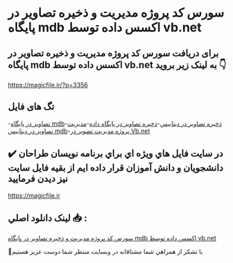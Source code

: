 #  سورس کد پروژه مدیریت و ذخیره تصاویر در پایگاه mdb اکسس داده توسط vb.net

## برای دریافت  سورس کد پروژه مدیریت و ذخیره تصاویر در پایگاه mdb اکسس داده توسط vb.net به لینک زیر بروید 👇

https://magicfile.ir/?p=3356

## تگ های فایل

-[تصاویر در پایگاه mdb](https://magicfile.ir/product/%d9%be%d8%b1%d9%88%da%98%d9%87-%d9%85%d8%af%db%8c%d8%b1%db%8c%d8%aa-%d8%b0%d8%ae%db%8c%d8%b1%d9%87-%d8%aa%d8%b5%d8%a7%d9%88%db%8c%d8%b1-%d8%af%d8%b1-%d9%be%d8%a7%db%8c%da%af%d8%a7%d9%87-mdb-vbnet/)-[ذخیره تصاویر در دیتابیس](https://magicfile.ir/product/%d9%be%d8%b1%d9%88%da%98%d9%87-%d9%85%d8%af%db%8c%d8%b1%db%8c%d8%aa-%d8%b0%d8%ae%db%8c%d8%b1%d9%87-%d8%aa%d8%b5%d8%a7%d9%88%db%8c%d8%b1-%d8%af%d8%b1-%d9%be%d8%a7%db%8c%da%af%d8%a7%d9%87-mdb-vbnet/)-[ذخیره تصاویر در پایگاه داده](https://magicfile.ir/product/%d9%be%d8%b1%d9%88%da%98%d9%87-%d9%85%d8%af%db%8c%d8%b1%db%8c%d8%aa-%d8%b0%d8%ae%db%8c%d8%b1%d9%87-%d8%aa%d8%b5%d8%a7%d9%88%db%8c%d8%b1-%d8%af%d8%b1-%d9%be%d8%a7%db%8c%da%af%d8%a7%d9%87-mdb-vbnet/)-[مدیریت تصاویر در دیتابیس mdb](https://magicfile.ir/product/%d9%be%d8%b1%d9%88%da%98%d9%87-%d9%85%d8%af%db%8c%d8%b1%db%8c%d8%aa-%d8%b0%d8%ae%db%8c%d8%b1%d9%87-%d8%aa%d8%b5%d8%a7%d9%88%db%8c%d8%b1-%d8%af%d8%b1-%d9%be%d8%a7%db%8c%da%af%d8%a7%d9%87-mdb-vbnet/)-[پروژه مدیریت تصویر در Vb.net](https://magicfile.ir/product/%d9%be%d8%b1%d9%88%da%98%d9%87-%d9%85%d8%af%db%8c%d8%b1%db%8c%d8%aa-%d8%b0%d8%ae%db%8c%d8%b1%d9%87-%d8%aa%d8%b5%d8%a7%d9%88%db%8c%d8%b1-%d8%af%d8%b1-%d9%be%d8%a7%db%8c%da%af%d8%a7%d9%87-mdb-vbnet/)

## ✔️ در سايت فايل هاي ويژه اي براي برنامه نويسان طراحان دانشجويان و دانش آموزان قرار داده ايم از بقيه فايل سايت نيز ديدن فرماييد

https://magicfile.ir


## لينک دانلود اصلي 📥 :

[ سورس کد پروژه مدیریت و ذخیره تصاویر در پایگاه mdb اکسس داده توسط vb.net](https://magicfile.ir/product/%d9%be%d8%b1%d9%88%da%98%d9%87-%d9%85%d8%af%db%8c%d8%b1%db%8c%d8%aa-%d8%b0%d8%ae%db%8c%d8%b1%d9%87-%d8%aa%d8%b5%d8%a7%d9%88%db%8c%d8%b1-%d8%af%d8%b1-%d9%be%d8%a7%db%8c%da%af%d8%a7%d9%87-mdb-vbnet/) 


🙏با تشکر از همراهي شما مشتاقانه در وبسایت منتظر شما دوست عزیز هستیم

